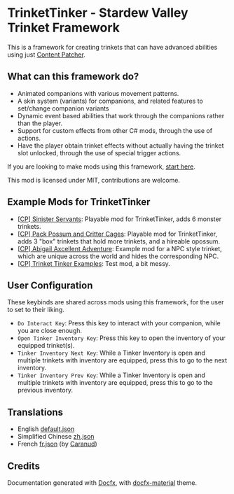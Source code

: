 # TrinketTinker - Stardew Valley Trinket Framework

This is a framework for creating trinkets that can have advanced abilities using just [Content Patcher](https://github.com/Pathoschild/StardewMods/tree/stable/ContentPatcher).

## What can this framework do?

- Animated companions with various movement patterns.
- A skin system (variants) for companions, and related features to set/change companion variants
- Dynamic event based abilities that work through the companions rather than the player.
- Support for custom effects from other C# mods, through the use of actions.
- Have the player obtain trinket effects without actually having the trinket slot unlocked, through the use of special trigger actions.

If you are looking to make mods using this framework, [start here](guide/0-Trinket.md).

This mod is licensed under MIT, contributions are welcome.

## Example Mods for TrinketTinker

- [[CP] Sinister Servants](https://github.com/Mushymato/TrinketTinker/tree/main/%5BCP%5D%20Sinister%20Servants): Playable mod for TrinketTinker, adds 6 monster trinkets.
- [[CP] Pack Possum and Critter Cages](https://github.com/Mushymato/TrinketTinker/tree/main/%5BCP%5D%20Pack%20Possum%20and%20Critter%20Cages): Playable mod for TrinketTinker, adds 3 "box" trinkets that hold more trinkets, and a hireable opossum.
- [[CP] Abigail Axcellent Adventure](https://github.com/Mushymato/TrinketTinker/tree/main/%5BCP%5D%20Abigail%20Axcellent%20Adventure): Example mod for a NPC style trinket, which are unique across the world and hides the corresponding NPC.
- [[CP] Trinket Tinker Examples](https://github.com/Mushymato/TrinketTinker/tree/main/%5BCP%5D%20Trinket%20Tinker%20Examples): Test mod, a bit messy.

## User Configuration

These keybinds are shared across mods using this framework, for the user to set to their liking.

- `Do Interact Key`: Press this key to interact with your companion, while you are close enough.
- `Open Tinker Inventory Key`: Press this key to open the inventory of your equipped trinket(s).
- `Tinker Inventory Next Key`: While a Tinker Inventory is open and multiple trinkets with inventory are equipped, press this to go to the next inventory.
- `Tinker Inventory Prev Key`: While a Tinker Inventory is open and multiple trinkets with inventory are equipped, press this to go to the previous inventory.

## Translations

- English [default.json](https://github.com/Mushymato/TrinketTinker/blob/main/TrinketTinker/i18n/default.json)
- Simplified Chinese [zh.json](https://github.com/Mushymato/TrinketTinker/blob/main/TrinketTinker/i18n/zh.json)
- French [fr.json](https://github.com/Mushymato/TrinketTinker/blob/main/TrinketTinker/i18n/fr.json) (by [Caranud](https://next.nexusmods.com/profile/Caranud))

## Credits

Documentation generated with [Docfx](https://dotnet.github.io/docfx/docs/basic-concepts.html), with [docfx-material](https://ovasquez.github.io/docfx-material) theme.
